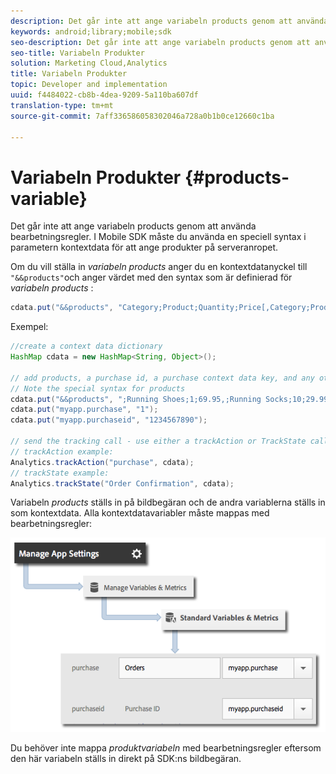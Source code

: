 ```yaml
---
description: Det går inte att ange variabeln products genom att använda bearbetningsregler. I Mobile SDK måste du använda en speciell syntax i parametern kontextdata för att ange produkter på serveranropet.
keywords: android;library;mobile;sdk
seo-description: Det går inte att ange variabeln products genom att använda bearbetningsregler. I Mobile SDK måste du använda en speciell syntax i parametern kontextdata för att ange produkter på serveranropet.
seo-title: Variabeln Produkter
solution: Marketing Cloud,Analytics
title: Variabeln Produkter
topic: Developer and implementation
uuid: f4484022-cb8b-4dea-9209-5a110ba607df
translation-type: tm+mt
source-git-commit: 7aff336586058302046a728a0b1b0ce12660c1ba

---
```



# Variabeln Produkter {#products-variable}

Det går inte att ange variabeln products genom att använda bearbetningsregler. I Mobile SDK måste du använda en speciell syntax i parametern kontextdata för att ange produkter på serveranropet.

Om du vill ställa in *variabeln products* anger du en kontextdatanyckel till `"&&products"`och anger värdet med den syntax som är definierad för *variabeln products* :

```java
cdata.put("&&products", "Category;Product;Quantity;Price[,Category;Product;Quantity;Price]");
```

Exempel:

```java
//create a context data dictionary 
HashMap cdata = new HashMap<String, Object>(); 
 
// add products, a purchase id, a purchase context data key, and any other data you want to collect. 
// Note the special syntax for products 
cdata.put("&&products", ";Running Shoes;1;69.95,;Running Socks;10;29.99"); 
cdata.put("myapp.purchase", "1"); 
cdata.put("myapp.purchaseid", "1234567890"); 
 
// send the tracking call - use either a trackAction or TrackState call. 
// trackAction example: 
Analytics.trackAction("purchase", cdata); 
// trackState example: 
Analytics.trackState("Order Confirmation", cdata);
```

Variabeln *products* ställs in på bildbegäran och de andra variablerna ställs in som kontextdata. Alla kontextdatavariabler måste mappas med bearbetningsregler:

![](assets/map-products.png)

Du behöver inte mappa *produktvariabeln* med bearbetningsregler eftersom den här variabeln ställs in direkt på SDK:ns bildbegäran.
